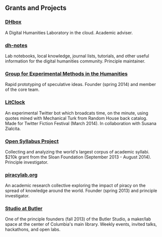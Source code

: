 ## Grants and Projects

### [DHbox](http://dhbox.org/)
A Digital Humanities Laboratory in the cloud. Academic adviser.  

### [dh-notes](https://github.com/denten/dhnotes) 
Lab notebooks, local knowledge, journal lists, tutorials, and other useful information for the digital humanities community.   Principle maintainer.  

### [Group for Experimental Methods in the Humanities](http://xpmethod.github.io/) 
Rapid prototyping of speculative ideas. Founder (spring 2014) and member of the core team.  

### [LitClock](https://twitter.com/LITclock)
An experimental Twitter bot which broadcats time, on the minute, using quotes mined with Mechanical Turk from Random House back catalog. Made for Twitter Fiction Festival (March 2014). In collaboration with Susana Zialcita.   

### [Open Syllabus Project](http://opensyllabusproject.org/)
Collecting and analyzing the world's largest corpus of academic syllabi. $210k grant from the Sloan Foundation (September 2013 - August 2014). Principle investigator.  

### [piracylab.org](http://piracylab.org/)
An academic research collective exploring the impact of piracy on the spread of knowledge around the world. Founder (spring 2013) and principle investigator.  

### [Studio at Butler](https://studio.cul.columbia.edu/)  
One of the principle founders (fall 2013) of the Butler Studio, a maker/lab space at the center of Columbia's main library. Weekly events, invited talks, hackathons, and open labs.  


